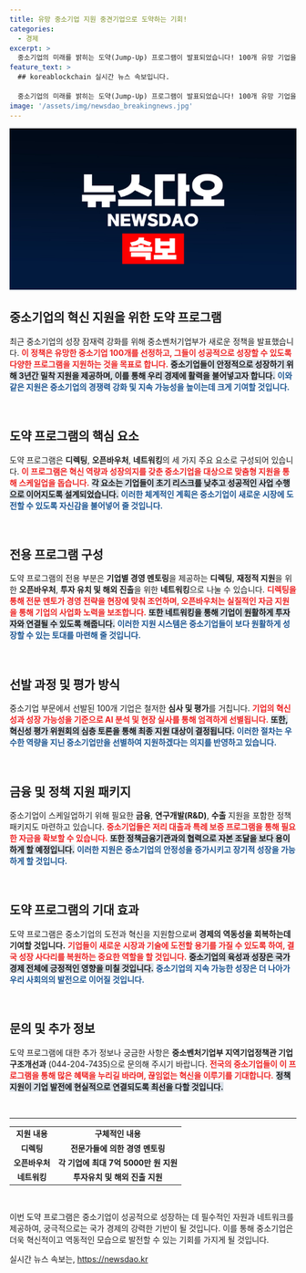 ```yaml
---
title: 유망 중소기업 지원 중견기업으로 도약하는 기회!
categories:
  - 경제
excerpt: >
  중소기업의 미래를 밝히는 도약(Jump-Up) 프로그램이 발표되었습니다! 100개 유망 기업을 선정해 3년 동안 밀착 지원하며, 스케일업 및 신시장 진출을 위한 혁신 전략을 제공합니다. 중소기업의 혁신과 도전을 응원하는 이번 프로그램에 주목해보세요!
feature_text: >
  ## koreablockchain 실시간 뉴스 속보입니다.

  중소기업의 미래를 밝히는 도약(Jump-Up) 프로그램이 발표되었습니다! 100개 유망 기업을 선정해 3년 동안 밀착 지원하며, 스케일업 및 신시장 진출을 위한 혁신 전략을 제공합니다. 중소기업의 혁신과 도전을 응원하는 이번 프로그램에 주목해보세요!
image: '/assets/img/newsdao_breakingnews.jpg'
---
```


<p><img src="/assets/img/newsdao_breakingnews.jpg" alt="koreablockchain 속보" /></p>

<h2 data-ke-size="size26">중소기업의 혁신 지원을 위한 도약 프로그램</h2>

<p data-ke-size="size16">최근 중소기업의 성장 잠재력 강화를 위해 중소벤처기업부가 새로운 정책을 발표했습니다. <b><span style="color: #ee2323;">이 정책은 유망한 중소기업 100개를 선정하고, 그들이 성공적으로 성장할 수 있도록 다양한 프로그램을 지원하는 것을 목표로 합니다.</span></b> <b><span style="background-color: #21538527;">중소기업들이 안정적으로 성장하기 위해 3년간 밀착 지원을 제공하며, 이를 통해 우리 경제에 활력을 불어넣고자 합니다.</span></b> <b><span style="color: #1a5490;">이와 같은 지원은 중소기업의 경쟁력 강화 및 지속 가능성을 높이는데 크게 기여할 것입니다.</span></b></p>

<p data-ke-size="size16">&nbsp;</p>

<h2 data-ke-size="size26">도약 프로그램의 핵심 요소</h2>

<p data-ke-size="size16">도약 프로그램은 <b>디렉팅</b>, <b>오픈바우처</b>, <b>네트워킹</b>의 세 가지 주요 요소로 구성되어 있습니다. <b><span style="color: #ee2323;">이 프로그램은 혁신 역량과 성장의지를 갖춘 중소기업을 대상으로 맞춤형 지원을 통해 스케일업을 돕습니다.</span></b> <b><span style="background-color: #21538527;">각 요소는 기업들이 초기 리스크를 낮추고 성공적인 사업 수행으로 이어지도록 설계되었습니다.</span></b> <b><span style="color: #1a5490;">이러한 체계적인 계획은 중소기업이 새로운 시장에 도전할 수 있도록 자신감을 불어넣어 줄 것입니다.</span></b></p>

<p data-ke-size="size16">&nbsp;</p>

<h2 data-ke-size="size26">전용 프로그램 구성</h2>

<p data-ke-size="size16">도약 프로그램의 전용 부분은 <b>기업별 경영 멘토링</b>을 제공하는 <b>디렉팅</b>, <b>재정적 지원</b>을 위한 <b>오픈바우처</b>, <b>투자 유치 및 해외 진출</b>을 위한 <b>네트워킹</b>으로 나눌 수 있습니다. <b><span style="color: #ee2323;">디렉팅을 통해 전문 멘토가 경영 전략을 현장에 맞춰 조언하며, 오픈바우처는 실질적인 자금 지원을 통해 기업의 사업화 노력을 보조합니다.</span></b> <b><span style="background-color: #21538527;">또한 네트워킹을 통해 기업이 원활하게 투자자와 연결될 수 있도록 해줍니다.</span></b> <b><span style="color: #1a5490;">이러한 지원 시스템은 중소기업들이 보다 원활하게 성장할 수 있는 토대를 마련해 줄 것입니다.</span></b></p>

<p data-ke-size="size16">&nbsp;</p>

<h2 data-ke-size="size26">선발 과정 및 평가 방식</h2>

<p data-ke-size="size16">중소기업 부문에서 선발된 100개 기업은 철저한 <b>심사 및 평가</b>를 거칩니다. <b><span style="color: #ee2323;">기업의 혁신성과 성장 가능성을 기준으로 AI 분석 및 현장 실사를 통해 엄격하게 선별됩니다.</span></b> <b><span style="background-color: #21538527;">또한, 혁신성 평가 위원회의 심층 토론을 통해 최종 지원 대상이 결정됩니다.</span></b> <b><span style="color: #1a5490;">이러한 절차는 우수한 역량을 지닌 중소기업만을 선별하여 지원하겠다는 의지를 반영하고 있습니다.</span></b></p>

<p data-ke-size="size16">&nbsp;</p>

<h2 data-ke-size="size26">금융 및 정책 지원 패키지</h2>

<p data-ke-size="size16">중소기업이 스케일업하기 위해 필요한 <b>금융</b>, <b>연구개발(R&D)</b>, <b>수출</b> 지원을 포함한 정책 패키지도 마련하고 있습니다. <b><span style="color: #ee2323;">중소기업들은 저리 대출과 특례 보증 프로그램을 통해 필요한 자금을 확보할 수 있습니다.</span></b> <b><span style="background-color: #21538527;">또한 정책금융기관과의 협력으로 자본 조달을 보다 용이하게 할 예정입니다.</span></b> <b><span style="color: #1a5490;">이러한 지원은 중소기업의 안정성을 증가시키고 장기적 성장을 가능하게 할 것입니다.</span></b></p>

<p data-ke-size="size16">&nbsp;</p>

<h2 data-ke-size="size26">도약 프로그램의 기대 효과</h2>

<p data-ke-size="size16">도약 프로그램은 중소기업의 도전과 혁신을 지원함으로써 <b>경제의 역동성을 회복하는데 기여할 것입니다.</b> <b><span style="color: #ee2323;">기업들이 새로운 시장과 기술에 도전할 용기를 가질 수 있도록 하여, 결국 성장 사다리를 복원하는 중요한 역할을 할 것입니다.</span></b> <b><span style="background-color: #21538527;">중소기업의 육성과 성장은 국가 경제 전체에 긍정적인 영향을 미칠 것입니다.</span></b> <b><span style="color: #1a5490;">중소기업의 지속 가능한 성장은 더 나아가 우리 사회의의 발전으로 이어질 것입니다.</span></b></p>

<p data-ke-size="size16">&nbsp;</p>

<h2 data-ke-size="size26">문의 및 추가 정보</h2>

<p data-ke-size="size16">도약 프로그램에 대한 추가 정보나 궁금한 사항은 <b>중소벤처기업부 지역기업정책관 기업구조개선과</b> (044-204-7435)으로 문의해 주시기 바랍니다. <b><span style="color: #ee2323;">전국의 중소기업들이 이 프로그램을 통해 많은 혜택을 누리길 바라며, 끊임없는 혁신을 이루기를 기대합니다.</span></b> <b><span style="background-color: #21538527;">정책 지원이 기업 발전에 현실적으로 연결되도록 최선을 다할 것입니다.</span></b></p>

<p data-ke-size="size16">&nbsp;</p>

<hr />

<table style="width: 100%;">
<tbody>
<tr>
<td style="text-align: center; height: 17px;"><b>지원 내용</b></td>
<td style="text-align: center; height: 17px;"><b>구체적인 내용</b></td>
</tr>
<tr>
<td style="text-align: center; height: 17px;"><b>디렉팅</b></td>
<td style="text-align: center; height: 17px;"><b>전문가들에 의한 경영 멘토링</b></td>
</tr>
<tr>
<td style="text-align: center; height: 17px;"><b>오픈바우처</b></td>
<td style="text-align: center; height: 17px;"><b>각 기업에 최대 7억 5000만 원 지원</b></td>
</tr>
<tr>
<td style="text-align: center; height: 17px;"><b>네트워킹</b></td>
<td style="text-align: center; height: 17px;"><b>투자유치 및 해외 진출 지원</b></td>
</tr>
</tbody>
</table>

<p data-ke-size="size16">&nbsp;</p> 

<p data-ke-size="size16">이번 도약 프로그램은 중소기업이 성공적으로 성장하는 데 필수적인 자원과 네트워크를 제공하여, 궁극적으로는 국가 경제의 강력한 기반이 될 것입니다. 이를 통해 중소기업은 더욱 혁신적이고 역동적인 모습으로 발전할 수 있는 기회를 가지게 될 것입니다.</p>
실시간 뉴스 속보는, <a href="https://newsdao.kr" rel="dofollow">https://newsdao.kr</a>


